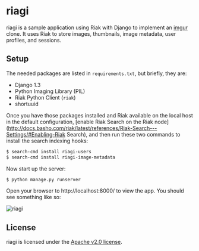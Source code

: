 # riagi

riagi is a sample application using Riak with Django to implement an
[imgur](http://imgur.com) clone. It uses Riak to store images,
thumbnails, image metadata, user profiles, and sessions.

## Setup

The needed packages are listed in `requirements.txt`, but briefly,
they are:

* Django 1.3
* Python Imaging Library (PIL)
* Riak Python Client (`riak`)
* shortuuid

Once you have those packages installed and Riak available on the local
host in the default configuration,
[enable Riak Search on the Riak node](http://docs.basho.com/riak/latest/references/Riak-Search---Settings/#Enabling-Riak
Search), and then run these two commands to install the search
indexing hooks:

```bash
$ search-cmd install riagi-users
$ search-cmd install riagi-image-metadata
```

Now start up the server:

```bash
$ python manage.py runserver
```

Open your browser to http://localhost:8000/ to view the app. You
should see something like so:

![riagi](https://raw.github.com/basho/riagi/master/screenshot.png)

## License

riagi is licensed under the
[Apache v2.0 license](/basho/riagi/blob/master/LICENSE).
